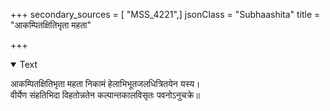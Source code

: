 +++
secondary_sources = [ "MSS_4221",]
jsonClass = "Subhaashita"
title = "आकम्पितक्षितिभृता महता"

+++

<details open><summary>Text</summary>

आकम्पितक्षितिभृता महता निकामं हेलाभिभूतजलधित्रितयेन यस्य।  
वीर्येण संहतिभिदा विहतोन्नतेन कल्पान्तकालविसृतः पवनोऽनुचक्रे॥
</details>
